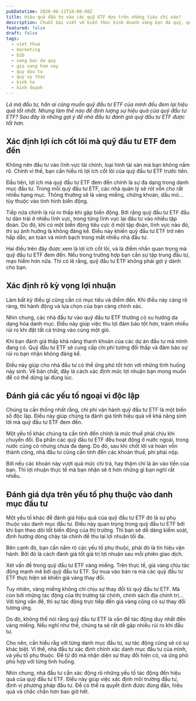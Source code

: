 ```yaml
---
pubDatetime: 2020-06-11T10:00:00Z
title: Hiệu quả đầu tư vào các quỹ ETF dựa trên những tiêu chí nào?
description: Chuỗi bài viết về kiến thức kinh doanh vàng bạc đá quý, quỹ ủy thác đầu tư do nhavantuonglai chia sẻ sẽ cung cấp những kiến thức hữu ích, giúp các nhà đầu tư biết nên bắt đầu thế nào để khởi nghiệp hiệu quả.
featured: false
draft: false
tags:
  - viet thue
  - marketing
  - b2b
  - vang bac da quy
  - gia vang hom nay
  - quy dau tu
  - quy uy thac
  - kinh te
  - kinh doanh
---
```


_Là mà đầu tư, hẳn ai cũng muốn quỹ đầu tư ETF của mình đều đem lại hiệu quả tốt nhất. Nhưng làm thế nào để định lượng sự hiệu quả của quỹ đầu tư ETF? Sau đây là những gợi ý để nhà đầu tư đánh giá quỹ đầu tư ETF được tốt hơn._

## Xác định lợi ích cốt lõi mà quỹ đầu tư ETF đem đến

Không nên đầu tư vào lĩnh vực tài chính, loại hình tài sản mà bạn không nắm rõ. Chính vì thế, bạn cần hiểu rõ lợi ích cốt lõi của quỹ đầu tư ETF trước tiên.

Đầu tiên, lợi ích mà quỹ đầu tư ETF đem đến chính là sự đa dạng trong danh mục đầu tư. Trong mỗi quỹ đầu tư ETF, các nhà quản lý sẽ rót vốn cho rất nhiều hạng mục. Thông thường sẽ là vàng miếng, chứng khoán, dầu mỏ… tùy thuộc vào tình hình biến động.

Tiếp nữa chính là rủi ro thấp khi gặp biến động. Bởi rằng quỹ đầu tư ETF đầu tư dàn trải ở nhiều lĩnh vực, trong từng lĩnh vực lại đầu tư vào nhiều tập đoàn. Do đó, khi có một biến động tiêu cực ở một tập đoàn, lĩnh vực nào đó, thì sự ảnh hưởng là không đáng kể. Điều này khiến quỹ đầu tư ETF trở nên hấp dẫn, an toàn và minh bạch trong mắt nhiều nhà đầu tư.

Hai điều trên đây được xem là lợi ích cốt lõi, và là điểm nhấn quan trọng mà quỹ đầu tư ETF đem đến. Nếu trong trường hợp bạn cần sự tập trung đầu tư, mạo hiểm hơn nữa. Thì có lẽ rằng, quỹ đầu tư ETF không phải gợi ý dành cho bạn.

## Xác định rõ kỳ vọng lợi nhuận

Làm bất kỳ điều gì cũng cần có mục tiêu và điểm đến. Khi điều này càng rõ ràng, thì hành động và lựa chọn của bạn càng chính xác.

Nhìn chung, các nhà đầu tư vào quỹ đầu tư ETF thường có xu hướng da dạng hóa danh mục. Điều này giúp việc thu lợi đảm bảo tốt hơn, tránh nhiều rủi ro khi đặt tất cả trứng vào cùng một giỏ.

Khi bạn đánh giá thấp khả năng thanh khoản của các dự án đầu tư mà mình đang có. Quỹ đầu tư ETF sẽ cung cấp chi phí tương đối thấp và đảm bảo sự rủi ro bạn nhận không đáng kể.

Điều này giúp cho nhà đầu tư có thể ứng phó tốt hơn với những tình huống nảy sinh. Về bản chất, đây là cách xác định mức lợi nhuận bạn mong muốn để có thể dừng lại đúng lúc.

## Đánh giá các yếu tố ngoại vi độc lập

Chúng ta cần thống nhất rằng, chi phí vận hành quỹ đầu tư ETF là một biến số độc lập. Điều này giúp chúng ta đánh giá tính hiệu quả về khả năng sinh lời mà quỹ đầu tư ETF đem đến.

Một yếu tố khác chúng ta cần tính đến chính là mức thuế phải chịu khi chuyển đổi. Đa phần các quỹ đầu tư ETF đều hoạt động ở nước ngoài, trong nước cũng có nhưng chưa đa dạng. Do đó, sau khi chốt lời và hoàn vốn thành công, nhà đầu tư cũng cần tính đến các khoản thuế, phí phải nộp.

Bởi nếu các khoản này vượt quá mức chi trả, hay thậm chí là ăn vào tiền của bạn. Thì lợi nhuận thực tế mà bạn nhận sẽ ít hơn những gì bạn nghĩ rất nhiều.

## Đánh giá dựa trên yếu tố phụ thuộc vào danh mục đầu tư

Một yếu tố khác để đánh giá hiệu quả của quỹ đầu tư ETF đó là sự phụ thuộc vào danh mục đầu tư. Điều này quan trọng trong quỹ đầu tư ETF bởi khi bạn theo dõi tốt biến động của thị trường. Thì bạn sẽ dễ dàng kiểm soát, định hướng dòng chảy tài chính để thu lại lợi nhuận tối đa.

Bên cạnh đó, bạn cần nắm rõ các yếu tố phụ thuộc, phải đó là tín hiệu vận hành. Bởi đó là cách đánh giá tốt giá trị lợi nhuận sau mỗi phiên giao dịch.

Xét vấn đề trong quỹ đầu tư ETF vàng miếng. Trên thực tế, giá vàng chịu tác động mạnh mẽ bởi quỹ đầu tư ETF. Sự mua vào bán ra mà các quỹ đầu tư ETF thực hiện sẽ khiến giá vàng thay đổi.

Tuy nhiên, vàng miếng không chỉ chịu sự thay đổi từ quỹ đầu tư ETF. Mà còn bởi những tác động của thị trường tài chính, chính sách địa chính trị… Với từng vấn đề, thì sự tác động trực tiếp đến giá vàng cũng có sự thay đổi tương ứng.

Do đó, không thể nói rằng quỹ đầu tư ETF là vấn đề tác động duy nhất đến vàng miếng. Nếu nghĩ như thế, chúng ta sẽ rất dễ gặp nhiều rủi ro khi đầu tư.

Cho nên, cần hiểu rằg với từng danh mục đầu tư, sự tác động cũng sẽ có sự khác biệt. Vì thế, nhà đầu tư xác định chính xác danh mục đầu tư của mình, và yếu tố phụ thuộc. Để từ đó mà nhận diện sự thay đổi hiện có, và ứng phó phù hợp với từng tình huống.

Nhìn chung, nhà đầu tư cần xác động rõ những yếu tố tác động đến hiệu quả của quỹ đầu tư ETF. Điều này giúp việc xác định môi trường đầu tư, định vị phương pháp đầu tư. Để có thể ra quyết định được đúng đắn, hiệu quả và chắc chắn hơn bao giờ hết.
